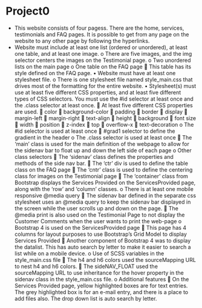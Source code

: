 #   Project0
*	This website consists of four pagess.  There are the home, services, testimonials and FAQ pages.  It is possible to get from any page on the website to any other page by following the hyperlinks.
*	Website must include at least one list (ordered or unordered), at least one table, and at least one image.
o	There are five images, and the img selector centers the images on the Testimonial page.
o	Two unordered lists on the main page
o	One table on the FAQ page
	This table has its style defined on the FAQ page.
•	Website must have at least one stylesheet file.
o	There is one stylesheet file named style_main.css that drives most of the formatting for the entire website.
•	Stylesheet(s) must use at least five different CSS properties, and at least five different types of CSS selectors.  You must use the #id selector at least once and the .class selector at least once.
	At least five different CSS properties are used.
	color
	background-color
	padding
	border
	display
	margin-left
	margin-right
	text-align
	height
	background
	font size
	width
	position
	z-index
	top
	overflow-x
	text-decoration
o	The #id selector is used at least once
	#grad1 selector to define the gradient in the header
o	The  .class selector is used at least once
	The ‘main’ class is used for the main definition of the webpage to allow for the sidenav bar to float up and down the left side of each page
o	Other class selectors
	The ‘sidenav’ class defines the properties and methods of the side nav bar.
	The ‘ctr’ div is used to define the table class on the FAQ page
	The ‘cntr’ class is used to define the centering class for images on the Testimonial page
	The ‘container’ class from Bootstrap displays the Services Provided on the ServicesProvided page, along with the ‘row’ and ‘column’ classes.
o	There is at least one mobile responsive @media query
	The sidenav bar defined in the separate css stylesheet uses an @media query to keep the sidenav bar displayed in the screen while the user scrolls up and down on the page.
	The @media print is also used on the Testimonial Page to not display the Customer Comments when the user wants to print the web-page
o	Bootstrap 4 is used on the ServicesProvided page
	This page has 4 columns for layout purposes to use Bootstrap’s Grid Model to display Services Provided
	Another component of Bootstrap 4 was to display the datalist.  This has auto search by letter to make it easier to search a list while on a mobile device.
o	Use of SCSS variables in the style_main.css file
	The h4 and h6 colors used the sourceMapping URL to nest h4 and h6 colors.
	The sideNAV_FLOAT used the sourceMapping URL to use inheritance for the hover property in the sidenav class in the style_main.css file.
o	Additional features
	On the Services Provided page, yellow highlighted boxes are for text entries.  The grey highlighted box is for an e-mail entry, and there is a place to add files also.  The drop down list is auto search by letter.
